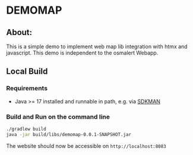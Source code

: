 # DEMOMAP

## About:
This is a simple demo to implement web map lib integration with htmx and javascript.
This demo is independent to the osmalert Webapp.

## Local Build

### Requirements

- Java >= 17 installed and runnable in path, e.g.
  via [SDKMAN](https://sdkman.io/)

[//]: # (- Chrome browser installed and runnable in path)

### Build and Run on the command line

```bash
./gradlew build
java -jar build/libs/demomap-0.0.1-SNAPSHOT.jar
```

[//]: # (The first build can take some time due to Chrome driver installation.)

The website should now be accessible on `http://localhost:8083`



